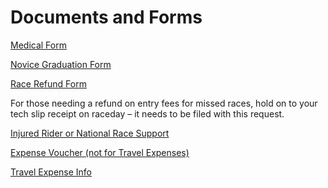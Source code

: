 # Documents and Forms

[Medical Form](/downloads/2021-WMRRA-Medical-Info-Form.pdf)

[Novice Graduation Form](/downloads/2021-Novice-Graduation-Form.pdf)

[Race Refund Form](/downloads/refundform.pdf)

For those needing a refund on entry fees for missed races, hold on to your tech slip receipt on raceday – it needs to be filed with this request.

[Injured Rider or National Race Support](/downloads/InjuredRider_NationalRaceSupport.pdf)

[Expense Voucher (not for Travel Expenses)](/downloads/expensevoucher.pdf)

<!-- [Travel Expense Info](/downloads/WMRRA-TRAVEL-EXPENSES-REIMBURSEMENT-POLICY.txt) -->
[Travel Expense Info](/downloads/WMRRA-Expense-Voucher-Form.pdf)
